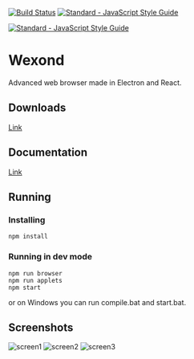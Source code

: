[![Build Status](https://travis-ci.org/Nersent/Wexond.svg?branch=refactor)](https://travis-ci.org/Nersent/Wexond)
[![Standard - JavaScript Style Guide](https://img.shields.io/badge/code_style-standard-brightgreen.svg)](http://standardjs.com)

[![Standard - JavaScript Style Guide](https://cdn.rawgit.com/feross/standard/master/badge.svg)](https://github.com/feross/standard)

# Wexond
Advanced web browser made in Electron and React.

## Downloads
[Link](https://github.com/Sential/Wexond/releases)

## Documentation
[Link](https://github.com/Nersent/Wexond/tree/refactor/docs)

## Running
### Installing
```
npm install
```
### Running in dev mode
```
npm run browser
npm run applets
npm start
```
or on Windows you can run compile.bat and start.bat.

## Screenshots
![screen1](http://89.38.146.104/wexond/screenshots/screen1.png)
![screen2](http://89.38.146.104/wexond/screenshots/screen2.png)
![screen3](http://89.38.146.104/wexond/screenshots/screen3.png)
